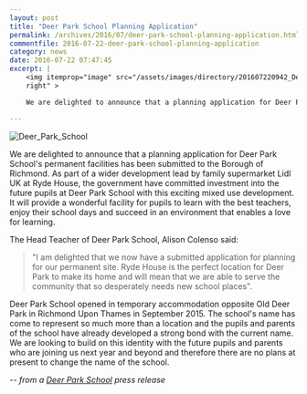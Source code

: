 ```yaml
---
layout: post
title: "Deer Park School Planning Application"
permalink: /archives/2016/07/deer-park-school-planning-application.html
commentfile: 2016-07-22-deer-park-school-planning-application
category: news
date: 2016-07-22 07:47:45
excerpt: |
    <img itemprop="image" src="/assets/images/directory/201607220942_Deer_Park_School.png" alt="Deer_Park_School"  class="
    right" >

    We are delighted to announce that a planning application for Deer Park School's permanent facilities has been submitted to the Borough of Richmond. As part of a wider development lead by family supermarket Lidl UK at Ryde House, the government have committed investment into the future pupils at Deer Park School with this exciting mixed use development. It will provide a wonderful facility for pupils to learn with the best teachers, enjoy their school days and succeed in an environment that enables a love for learning.

---
```


<img itemprop="image" src="/assets/images/directory/201607220942_Deer_Park_School.png" alt="Deer_Park_School"  class="right" >

We are delighted to announce that a planning application for Deer Park School's permanent facilities has been submitted to the Borough of Richmond. As part of a wider development lead by family supermarket Lidl UK at Ryde House, the government have committed investment into the future pupils at Deer Park School with this exciting mixed use development. It will provide a wonderful facility for pupils to learn with the best teachers, enjoy their school days and succeed in an environment that enables a love for learning.

The Head Teacher of Deer Park School, Alison Colenso said:

> "I am delighted that we now have a submitted application for planning for our permanent site. Ryde House is the perfect location for Deer Park to make its home and will mean that we are able to serve the community that so desperately needs new school places".

Deer Park School opened in temporary accommodation opposite Old Deer Park in Richmond Upon Thames in September 2015. The school's name has come to represent so much more than a location and the pupils and parents of the school have already developed a strong bond with the current name. We are looking to build on this identity with the future pupils and parents who are joining us next year and beyond and therefore there are no plans at present to change the name of the school.

<cite>-- from a [Deer Park School](http://www.deerparkschool.org.uk/) press release</cite>
